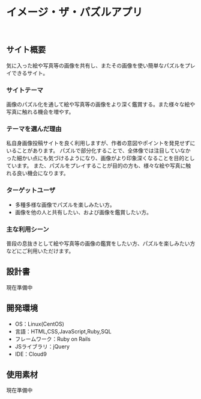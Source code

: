# イメージ・ザ・パズルアプリ
​
## サイト概要
気に入った絵や写真等の画像を共有し、またその画像を使い簡単なパズルをプレイできるサイト。

### サイトテーマ
画像のパズル化を通して絵や写真等の画像をより深く鑑賞する。また様々な絵や写真に触れる機会を増やす。

### テーマを選んだ理由
私自身画像投稿サイトを良く利用しますが、作者の意図やポイントを発見せずにいることがあります。
パズルで部分化することで、全体像では注目していなかった細かい点にも気づけるようになり、画像がより印象深くなることを目的としています。
また、パズルをプレイすることが目的の方も、様々な絵や写真に触れる良い機会になります。

### ターゲットユーザ
- 多種多様な画像でパズルを楽しみたい方。
- 画像を他の人と共有したい、および画像を鑑賞したい方。
​
### 主な利用シーン
普段の息抜きとして絵や写真等の画像の鑑賞をしたい方、パズルを楽しみたい方などにご利用いただけます。
​
## 設計書
現在準備中
​
## 開発環境
- OS：Linux(CentOS)
- 言語：HTML,CSS,JavaScript,Ruby,SQL
- フレームワーク：Ruby on Rails
- JSライブラリ：jQuery
- IDE：Cloud9
​
## 使用素材
現在準備中
